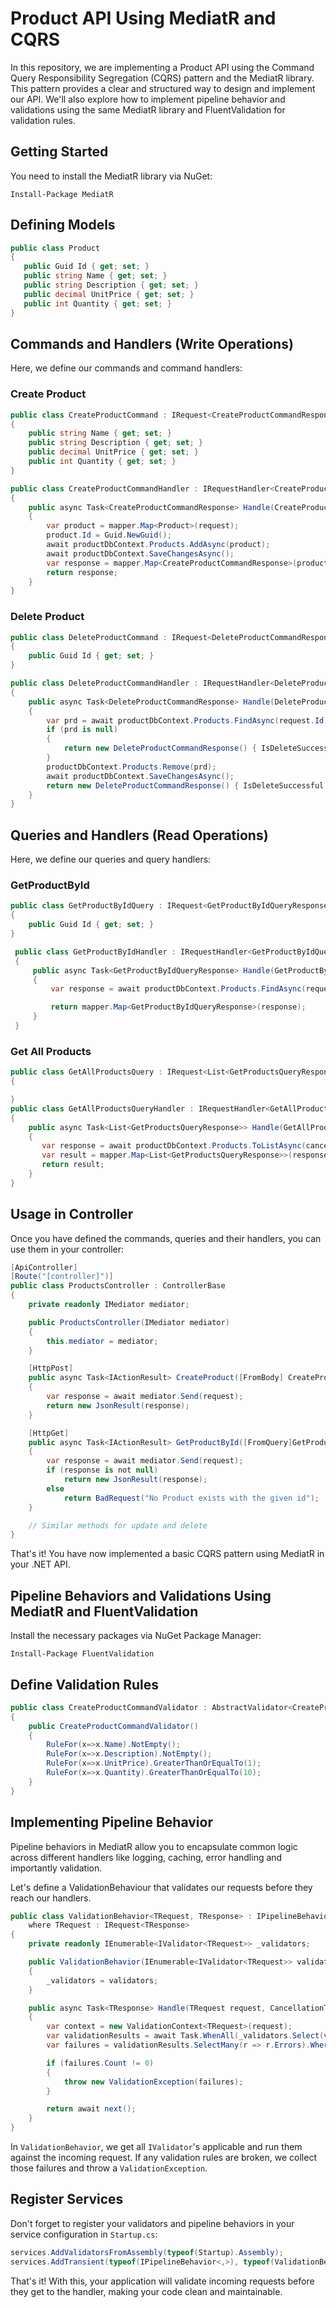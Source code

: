 # Product API Using MediatR and CQRS

In this repository, we are implementing a Product API using the Command Query Responsibility Segregation (CQRS) pattern and the MediatR library. This pattern provides a clear and structured way to design and implement our API. We'll also explore how to implement pipeline behavior and validations using the same MediatR library and FluentValidation for validation rules.


## Getting Started
You need to install the MediatR library via NuGet:
```
Install-Package MediatR
```
## Defining Models
```csharp
public class Product
{
   public Guid Id { get; set; }
   public string Name { get; set; }
   public string Description { get; set; }
   public decimal UnitPrice { get; set; }
   public int Quantity { get; set; }
}
```
## Commands and Handlers (Write Operations)

Here, we define our commands and command handlers:

### Create Product
```csharp
public class CreateProductCommand : IRequest<CreateProductCommandResponse>
{       
    public string Name { get; set; }
    public string Description { get; set; }
    public decimal UnitPrice { get; set; }
    public int Quantity { get; set; }    
}

public class CreateProductCommandHandler : IRequestHandler<CreateProductCommand, CreateProductCommandResponse>
{    
    public async Task<CreateProductCommandResponse> Handle(CreateProductCommand request, CancellationToken cancellationToken)
    {
        var product = mapper.Map<Product>(request);
        product.Id = Guid.NewGuid();
        await productDbContext.Products.AddAsync(product);
        await productDbContext.SaveChangesAsync();
        var response = mapper.Map<CreateProductCommandResponse>(product);
        return response;
    }
}
```
### Delete Product
```csharp
public class DeleteProductCommand : IRequest<DeleteProductCommandResponse>
{
    public Guid Id { get; set; }
}

public class DeleteProductCommandHandler : IRequestHandler<DeleteProductCommand, DeleteProductCommandResponse>
{    
    public async Task<DeleteProductCommandResponse> Handle(DeleteProductCommand request, CancellationToken cancellationToken)
    {
        var prd = await productDbContext.Products.FindAsync(request.Id);
        if (prd is null)
        {
            return new DeleteProductCommandResponse() { IsDeleteSuccessful = false };
        }
        productDbContext.Products.Remove(prd);
        await productDbContext.SaveChangesAsync();            
        return new DeleteProductCommandResponse() { IsDeleteSuccessful = true };
    }
}
```

## Queries and Handlers (Read Operations)

Here, we define our queries and query handlers:

### GetProductById
```csharp
public class GetProductByIdQuery : IRequest<GetProductByIdQueryResponse>
{
    public Guid Id { get; set; }
}

 public class GetProductByIdHandler : IRequestHandler<GetProductByIdQuery, GetProductByIdQueryResponse>
 {
     public async Task<GetProductByIdQueryResponse> Handle(GetProductByIdQuery request, CancellationToken cancellationToken)
     {
         var response = await productDbContext.Products.FindAsync(request.Id, cancellationToken);

         return mapper.Map<GetProductByIdQueryResponse>(response);            
     }
 }
```
### Get All Products
```csharp
public class GetAllProductsQuery : IRequest<List<GetProductsQueryResponse>> 
{

}
public class GetAllProductsQueryHandler : IRequestHandler<GetAllProductsQuery, List<GetProductsQueryResponse>>
{    
    public async Task<List<GetProductsQueryResponse>> Handle(GetAllProductsQuery request, CancellationToken cancellationToken)
    {
       var response = await productDbContext.Products.ToListAsync(cancellationToken).ConfigureAwait(false);
       var result = mapper.Map<List<GetProductsQueryResponse>>(response); 
       return result;           
    }
}
```

## Usage in Controller

Once you have defined the commands, queries and their handlers, you can use them in your controller:

```csharp
[ApiController]
[Route("[controller]")]
public class ProductsController : ControllerBase
{
    private readonly IMediator mediator;

    public ProductsController(IMediator mediator)
    {
        this.mediator = mediator;
    }

    [HttpPost]
    public async Task<IActionResult> CreateProduct([FromBody] CreateProductCommand request)
    {
        var response = await mediator.Send(request);
        return new JsonResult(response);
    }

    [HttpGet]
    public async Task<IActionResult> GetProductById([FromQuery]GetProductByIdQuery request)
    {
        var response = await mediator.Send(request);
        if (response is not null)
            return new JsonResult(response);
        else
            return BadRequest("No Product exists with the given id");
    }

    // Similar methods for update and delete
}
```

That's it! You have now implemented a basic CQRS pattern using MediatR in your .NET API.

## Pipeline Behaviors and Validations Using MediatR and FluentValidation
Install the necessary packages via NuGet Package Manager:
```
Install-Package FluentValidation
```
## Define Validation Rules
```csharp
public class CreateProductCommandValidator : AbstractValidator<CreateProductCommand>
{
    public CreateProductCommandValidator()
    {
        RuleFor(x=>x.Name).NotEmpty();
        RuleFor(x=>x.Description).NotEmpty();
        RuleFor(x=>x.UnitPrice).GreaterThanOrEqualTo(1);
        RuleFor(x=>x.Quantity).GreaterThanOrEqualTo(10);
    }
}
```
## Implementing Pipeline Behavior

Pipeline behaviors in MediatR allow you to encapsulate common logic across different handlers like logging, caching, error handling and importantly validation.

Let's define a ValidationBehaviour that validates our requests before they reach our handlers.

```csharp
public class ValidationBehavior<TRequest, TResponse> : IPipelineBehavior<TRequest, TResponse>
    where TRequest : IRequest<TResponse>
{
    private readonly IEnumerable<IValidator<TRequest>> _validators;

    public ValidationBehavior(IEnumerable<IValidator<TRequest>> validators)
    {
        _validators = validators;
    }

    public async Task<TResponse> Handle(TRequest request, CancellationToken cancellationToken, RequestHandlerDelegate<TResponse> next)
    {
        var context = new ValidationContext<TRequest>(request);
        var validationResults = await Task.WhenAll(_validators.Select(v => v.ValidateAsync(context, cancellationToken)));
        var failures = validationResults.SelectMany(r => r.Errors).Where(f => f != null).ToList();

        if (failures.Count != 0)
        {
            throw new ValidationException(failures);
        }

        return await next();
    }
}
```
In `ValidationBehavior`, we get all `IValidator`'s applicable and run them against the incoming request. If any validation rules are broken, we collect those failures and throw a `ValidationException`.

## Register Services

Don't forget to register your validators and pipeline behaviors in your service configuration in `Startup.cs`:

```csharp
services.AddValidatorsFromAssembly(typeof(Startup).Assembly);
services.AddTransient(typeof(IPipelineBehavior<,>), typeof(ValidationBehavior<,>));
```

That's it! With this, your application will validate incoming requests before they get to the handler, making your code clean and maintainable.
